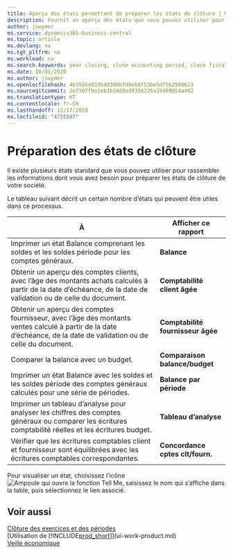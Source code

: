 ```yaml
---
title: Aperçu des états permettant de préparer les états de clôture | Microsoft Docs
description: Fournit un aperçu des états que vous pouvez utiliser pour rassembler les informations pour préparer les états de clôture de votre société à la fin de l’année fiscale.
author: jswymer
ms.service: dynamics365-business-central
ms.topic: article
ms.devlang: na
ms.tgt_pltfrm: na
ms.workload: na
ms.search.keywords: year closing, close accounting period, close fiscal year, aging, creditor payments, vendor payments, assets, liabilities, equity, analysis, reporting, financial report, business intelligence, BI, Power Bi, KPI
ms.date: 10/01/2020
ms.author: jswymer
ms.openlocfilehash: 4b3595e933b40300bfd8eb8f53be5df5b2980623
ms.sourcegitcommit: 2e7307fbe1eb3b34d0ad9356226a19409054a402
ms.translationtype: HT
ms.contentlocale: fr-CH
ms.lasthandoff: 12/17/2020
ms.locfileid: "4755507"
---
```

# <a name="preparing-closing-statements"></a>Préparation des états de clôture
Il existe plusieurs états standard que vous pouvez utiliser pour rassembler les informations dont vous avez besoin pour préparer les états de clôture de votre société.

Le tableau suivant décrit un certain nombre d’états qui peuvent être utiles dans ce processus.  

| À | Afficher ce rapport |
| --- | --- |
| Imprimer un état Balance comprenant les soldes et les soldes période pour les comptes généraux. |**Balance** |
| Obtenir un aperçu des comptes clients, avec l’âge des montants achats calculés à partir de la date d’échéance, de la date de validation ou de celle du document. |**Comptabilité client âgée** |
| Obtenir un aperçu des comptes fournisseur, avec l’âge des montants ventes calculé à partir de la date d’échéance, de la date de validation ou de celle du document. |**Comptabilité fournisseur âgée** |
| Comparer la balance avec un budget. |**Comparaison balance/budget** |
| Imprimer un état Balance avec les soldes et les soldes période des comptes généraux calculés pour une série de périodes. |**Balance par période** |
| Imprimer un tableau d’analyse pour analyser les chiffres des comptes généraux ou comparer les écritures comptabilité réelles et les écritures budget. |**Tableau d’analyse** |
| Vérifier que les écritures comptables client et fournisseur sont équilibrées avec les écritures comptables correspondantes. |**Concordance cptes clt/fourn.** |

Pour visualiser un état, choisissez l’icône ![Ampoule qui ouvre la fonction Tell Me](media/ui-search/search_small.png "Dites-moi ce que vous voulez faire"), saisissez le nom qui s’affiche dans la table, puis sélectionnez le lien associé.

## <a name="see-also"></a>Voir aussi
[Clôture des exercices et des périodes](year-close-years-periods.md)  
[Utilisation de [!INCLUDE[prod_short](includes/prod_short.md)]](ui-work-product.md)  
[Veille économique](bi.md)
